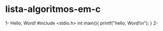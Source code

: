 # lista-algoritmos-em-c
1- Hello, Word!
#include <stdio.h> 
int main(){
	printf("hello, Word!\n");
}
2- 
